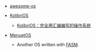 - [awesome-os](https://github.com/jubalh/awesome-os)

- [KolibriOS](http://kolibrios.org/en/)
  - [KolibriOS：完全用汇编编写的操作系统](https://zhuanlan.zhihu.com/p/22387745)
- [MenuetOS](https://www.menuetos.net/)
  - Another OS written with [FASM](https://en.wikipedia.org/wiki/FASM).

